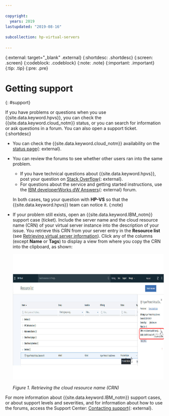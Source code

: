 ```yaml
---

copyright:
  years: 2019
lastupdated: "2019-08-16"

subcollection: hp-virtual-servers

---
```


{:external: target="_blank" .external}
{:shortdesc: .shortdesc}
{:screen: .screen}
{:codeblock: .codeblock}
{:note: .note}
{:important: .important}
{:tip: .tip}
{:pre: .pre}

# Getting support
{: #support}

If you have problems or questions when you use {{site.data.keyword.hpvs}}, you can check the {{site.data.keyword.cloud_notm}} status, or you can search for information or ask questions in a forum. You can also open a support ticket.
{:shortdesc}

- You can check the {{site.data.keyword.cloud_notm}} availability on the [status page](https://cloud.ibm.com/status?selected=status){: external}.

- You can review the forums to see whether other users ran into the same problem.
  - If you have technical questions about {{site.data.keyword.hpvs}}, post your question on
    [Stack Overflow](https://stackoverflow.com/questions/tagged/ibm-cloud){: external}.
  - For questions about the service and getting started instructions, use the
    [IBM developerWorks dW Answers](https://developer.ibm.com/answers/topics/ibm-cloud/){: external} forum.

  In both cases, tag your question with **HP-VS** so that the {{site.data.keyword.hpvs}} team can notice it.
  {:note}   

- If your problem still exists, open an {{site.data.keyword.IBM_notm}} support case (ticket).
  Include the server name and the cloud resource name (CRN) of your virtual server instance into the description of your issue.
  You retrieve this CRN from your server entry in the **Resource list** (see [Retrieving virtual server information](/docs/services/hp-virtual-servers?topic=hp-virtual-servers-retrieve-info-vs)). Click any of the columns (except **Name** or **Tags**) to display a view from where you copy the CRN into the clipboard, as shown:

  <img src="image/hpvs_crn.jpg" alt="Retrieving the cloud resource name (CRN)" height="400" style="height: 400px; border-style: none"/>

  *Figure 1. Retrieving the cloud resource name (CRN)*

For more information about {{site.data.keyword.IBM_notm}} support cases, or about support levels and severities, and for information about how to use the forums, access the Support Center:
[Contacting support](https://cloud.ibm.com/docs/get-support?topic=get-support-getting-customer-support){: external}.
